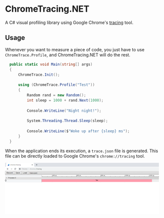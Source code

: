 # ChromeTracing.NET
A C# visual profiling library using Google Chrome's [tracing](https://www.chromium.org/developers/how-tos/trace-event-profiling-tool) tool.


## Usage

Whenever you want to measure a piece of code, you just have to use ```ChromeTrace.Profile```, 
and ChromeTracing.NET will do the rest.

```cs 
  public static void Main(string[] args)
  {
      ChromeTrace.Init();

      using (ChromeTrace.Profile("Test"))
      {
          Random rand = new Random();
          int sleep = 1000 + rand.Next(1000);

          Console.WriteLine("Night night!");

          System.Threading.Thread.Sleep(sleep);

          Console.WriteLine($"Woke up after {sleep} ms");
      }
  }
```

When the application ends its execution, a ```trace.json``` file is generated. This file
can be directly loaded to Google Chrome's ```chrome://tracing``` tool.

<p align="center">
  <img src="res/test.png" alt="Screenshot with the result of the previous code execution displayed in the chrome://tracing tool" />
</p>
